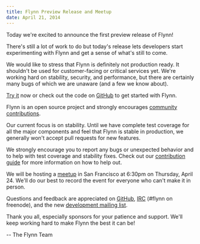 ```yaml
---
title: Flynn Preview Release and Meetup
date: April 21, 2014
---
```


Today we're excited to announce the first preview release of Flynn!

There's still a lot of work to do but today's release lets developers start experimenting with Flynn and get a sense of what's still to come.

We would like to stress that Flynn is definitely not production ready. It shouldn't be used for customer-facing or critical services yet. We're working hard on stability, security, and performance, but there are certainly many bugs of which we are unaware (and a few we know about).

[Try it](https://dashboard.flynn.io) now or check out the code on [GitHub](https://github.com/flynnbase/flynn) to get started with Flynn.

Flynn is an open source project and strongly encourages [community contributions](https://flynn.io/docs/contributing).

Our current focus is on stability. Until we have complete test coverage for all the major components and feel that Flynn is stable in production, we generally won't accept pull requests for new features.

We strongly encourage you to report any bugs or unexpected behavior and to help with test coverage and stability fixes. Check out our [contribution guide](https://flynn.io/docs/contributing) for more information on how to help out.

We will be hosting a [meetup](http://flynn-april-sf.eventbrite.com/) in San Francisco at 6:30pm on Thursday, April 24. We'll do our best to record the event for everyone who can't make it in person.

Questions and feedback are appreciated on [GitHub](https://github.com/flynnbase/flynn/issues), [IRC](irc://irc.freenode.net/flynn) (#flynn on freenode), and the new [development mailing list](mailto:flynn@librelist.com).

Thank you all, especially sponsors for your patience and support. We'll keep working hard to make Flynn the best it can be!

-- The Flynn Team
